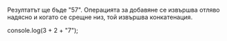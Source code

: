 Резултатът ще бъде "57". Операцията за добавяне се извършва отляво надясно и когато се срещне низ, той извършва конкатенация.

console.log(3 + 2 + "7");
